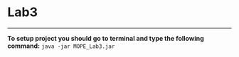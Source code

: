# Lab3
---

**To setup project you should go to terminal and type the following command:**
```java -jar MOPE_Lab3.jar```
